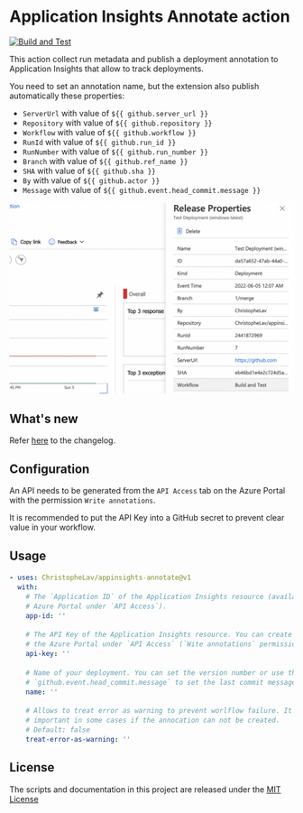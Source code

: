 # Application Insights Annotate action

[![Build and Test](https://github.com/ChristopheLav/appinsights-annotate/actions/workflows/ci.yml/badge.svg)](https://github.com/ChristopheLav/appinsights-annotate/actions/workflows/ci.yml)

This action collect run metadata and publish a deployment annotation to Application Insights that allow to track deployments.

You need to set an annotation name, but the extension also publish automatically these properties:
- `ServerUrl` with value of `${{ github.server_url }}`
- `Repository` with value of `${{ github.repository }}`
- `Workflow` with value of `${{ github.workflow }}`
- `RunId` with value of `${{ github.run_id }}`
- `RunNumber` with value of `${{ github.run_number }}`
- `Branch` with value of `${{ github.ref_name }}`
- `SHA` with value of `${{ github.sha }}`
- `By` with value of `${{ github.actor }}`
- `Message` with value of `${{ github.event.head_commit.message }}`

![Example of a deployment annotation](imgs/deployment-annotation.png)

## What's new

Refer [here](CHANGELOG.md) to the changelog.

## Configuration

An API needs to be generated from the `API Access` tab on the Azure Portal with the permission `Write annotations`.

It is recommended to put the API Key into a GitHub secret to prevent clear value in your workflow.

## Usage

<!-- start usage -->
```yaml
- uses: ChristopheLav/appinsights-annotate@v1
  with:
    # The `Application ID` of the Application Insights resource (available in the
    # Azure Portal under `API Access`).
    app-id: ''

    # The API Key of the Application Insights resource. You can create an API Key in
    # the Azure Portal under `API Access` (`Wite annotations` permission is required).
    api-key: ''

    # Name of your deployment. You can set the version number or use the value
    # `github.event.head_commit.message` to set the last commit message.
    name: ''

    # Allows to treat error as warning to prevent worlflow failure. It is may not
    # important in some cases if the annocation can not be created.
    # Default: false
    treat-error-as-warning: ''
```
<!-- end usage -->

## License

The scripts and documentation in this project are released under the [MIT License](LICENSE)